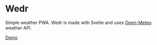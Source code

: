# Wedr

Simple weather PWA. Wedr is made with Svelte and uses [Open-Meteo](https://open-meteo.com/) weather API.

[Demo](https://wedr.pa2lo.net)